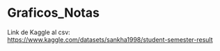 # Graficos_Notas

Link de Kaggle al csv: https://www.kaggle.com/datasets/sankha1998/student-semester-result
